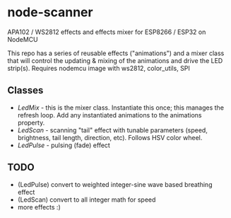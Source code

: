 # node-scanner
APA102 / WS2812 effects and effects mixer for ESP8266 / ESP32 on NodeMCU

This repo has a series of reusable effects ("animations") and a mixer class that will control the updating & mixing of the animations and drive the LED strip(s).  Requires nodemcu image with ws2812, color_utils, SPI

## Classes
- *LedMix* - this is the mixer class.  Instantiate this once; this manages the refresh loop. Add any instantiated animations to the animations property.
- *LedScan* - scanning "tail" effect with tunable parameters (speed, brightness, tail length, direction, etc).  Follows HSV color wheel.
- *LedPulse* - pulsing (fade) effect

## TODO
- (LedPulse) convert to weighted integer-sine wave based breathing effect
- (LedScan) convert to all integer math for speed
- more effects :)
